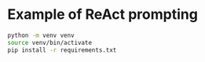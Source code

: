 # Example of ReAct prompting

```bash
python -m venv venv
source venv/bin/activate
pip install -r requirements.txt
```
